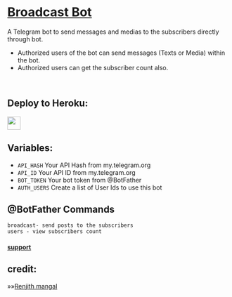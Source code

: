# [Broadcast Bot](https://t.me/codexbotz)

A Telegram bot to send messages and medias to the subscribers directly through bot.

 - Authorized users of the bot can send messages (Texts or Media) within the bot.
 - Authorized users can get the subscriber count also.

<br>

## Deploy to Heroku:
<p align="left">
  <a href="https://heroku.com/deploy?template=https://github.com/ONLYMOVIE76/broadcast_bot">
     <img height="30px" src="https://img.shields.io/badge/Deploy%20To%20Heroku-blueviolet?style=for-the-badge&logo=heroku">
  </a>
</p>

## Variables:

* `API_HASH`    Your API Hash from my.telegram.org
* `API_ID`      Your API ID from my.telegram.org
* `BOT_TOKEN`   Your bot token from @BotFather
* `AUTH_USERS`  Create a list of User Ids to use this bot



## @BotFather Commands
```
broadcast- send posts to the subscribers
users - view subscribers count 
```


#### [support ](https://t.me/codexbotzsupport)


## credit:
»»[Renjith mangal](https://t.me/space4renjith)
